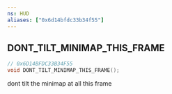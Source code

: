 ```yaml
---
ns: HUD
aliases: ["0x6d14bfdc33b34f55"]
---
```

## DONT_TILT_MINIMAP_THIS_FRAME

```c
// 0x6D14BFDC33B34F55
void DONT_TILT_MINIMAP_THIS_FRAME();
```

dont tilt the minimap at all this frame

